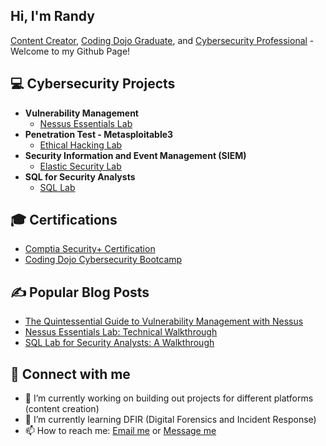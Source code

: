  ## Hi, I'm Randy

 [Content Creator](https://medium.com/@hispanictitanic), <a href="https://app.diplomasafe.com/en-US/diploma/dd05f4766eb85d279531830f39ce1932a33c9d95a">Coding Dojo Graduate</a>, and <a href="https://github.com/resii-tech"><a href="https://www.linkedin.com/in/randyesanchezii">Cybersecurity Professional</a> - Welcome to my Github Page! </a></h2>

<h2>💻 Cybersecurity Projects</h2>

- <b>Vulnerability Management</b>
  - [Nessus Essentials Lab](https://github.com/resii-tech/NessusEssentialsLab)
- <b>Penetration Test - Metasploitable3</b>
  - [Ethical Hacking Lab](https://github.com/resii-tech/EthicalHackingLab) 
- **Security Information and Event Management (SIEM)**
  - [Elastic Security Lab](https://github.com/resii-tech/LABURL)
- **SQL for Security Analysts**
  - [SQL Lab](https://github.com/resii-tech/SQL-Lab)


<h2>🎓 Certifications</h2>

- [Comptia Security+ Certification](https://www.credly.com/badges/f8c26c1b-c060-4235-a9b5-7992ce0726aa)
- [Coding Dojo Cybersecurity Bootcamp](https://app.diplomasafe.com/en-US/diploma/dd05f4766eb85d279531830f39ce1932a33c9d95a)

<h2>✍ Popular Blog Posts</h2>

   - [The Quintessential Guide to Vulnerability Management with Nessus](https://medium.com/@hispanictitanic/the-quintessential-guide-to-vulnerability-management-with-nessus-3eeaf3e885f9)
   - [Nessus Essentials Lab: Technical Walkthrough](https://medium.com/@hispanictitanic/nessus-essentials-lab-technical-walkthrough-f1922a3ba4db)
   - [SQL Lab for Security Analysts: A Walkthrough](https://hispanictitanic.medium.com/sql-lab-for-security-analysts-63c59720b777)

<h2>🤳 Connect with me</h2>

- 🔭 I’m currently working on building out projects for different platforms (content creation)
- 🌱 I’m currently learning DFIR (Digital Forensics and Incident Response) 
- 📫 How to reach me: [Email me](sancheziirandall@gmail.com) or [Message me](https://linkedin.com/in/randyesanchezii)


<!--
**joshmadakor1/joshmadakor1** is a ✨ _special_ ✨ repository because its `README.md` (this file) appears on your GitHub profile.

Here are some ideas to get you started:

- 🔭 I’m currently working on ...
- 🌱 I’m currently learning ...
- 👯 I’m looking to collaborate on ...
- 🤔 I’m looking for help with ...
- 💬 Ask me about ...
- 📫 How to reach me: ...
- 😄 Pronouns: ...
- ⚡ Fun fact: ...

Sample Project Input Template (Build-Out)
- <b>PowerShell</b>
  - [Windows EventLog: Failed RDP Logins Source IP to full GeoData Conversion](https://github.com/joshmadakor1/Sentinel-Lab)
  - [JWipe (Disk Wiping Utility)](https://github.com/joshmadakor1/Jwipe.PowerShell)
  - [Active Directory Bulk User Creation](https://github.com/joshmadakor1/AD_PS)
  - [FIM (File Integrity Monitor)](https://github.com/joshmadakor1/PowerShell-Integrity-FIM)

  Content Creation Template (Build-Out)

  <h2>📺 Popular YouTube Videos</h2>

- [How to get into Cybersecurity Starting From Zero](https://www.youtube.com/watch?v=a83ASGn_V_s)
- [A Day in the Life of a Cybersecurity Anayst](https://www.youtube.com/watch?v=uHy3oM7NnoU)
- [How to Create a KeyLogger (C#)](https://www.youtube.com/watch?v=N-L9hklSlNk)
- [Ransomware Demonstration (C#)](https://www.youtube.com/watch?v=OfvdQeh79s0)
- [Is WGU Legit?](https://www.youtube.com/watch?v=E2MwRWxDBkA)

Pro Social Media Template (Not for me)
<h2> 🤳 Connect with me:</h2>

[<img align="left" alt="JoshMadakor | YouTube" width="22px" src="https://cdn.jsdelivr.net/npm/simple-icons@v3/icons/youtube.svg" />][youtube]
[<img align="left" alt="JoshMadakor | Twitter" width="22px" src="https://cdn.jsdelivr.net/npm/simple-icons@v3/icons/twitter.svg" />][twitter]
[<img align="left" alt="JoshMadakor | LinkedIn" width="22px" src="https://cdn.jsdelivr.net/npm/simple-icons@v3/icons/linkedin.svg" />][linkedin]
[<img align="left" alt="JoshMadakor | Instagram" width="22px" src="https://cdn.jsdelivr.net/npm/simple-icons@v3/icons/instagram.svg" />][instagram]

[twitter]: https://twitter.com/joshmadakor
[youtube]: https://www.youtube.com/c/joshmadakor
[instagram]: https://www.instagram.com/joshmadakor/
[linkedin]: https://linkedin.com/in/joshmadakor
<!--

